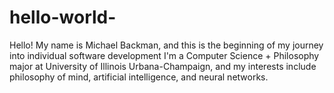 # hello-world-
Hello! My name is Michael Backman, and this is the beginning of my journey into individual software development
I'm a Computer Science + Philosophy major at University of Illinois Urbana-Champaign, and my interests include philosophy of mind, artificial intelligence, and 
neural networks.
